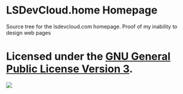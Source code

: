 # LSDevCloud.home Homepage

Source tree for the lsdevcloud.com homepage.
Proof of my inability to design web pages

# Licensed under the <a href="https://www.gnu.org/licenses/gpl-3.0.html">GNU General Public License Version 3</a>.

<img src="https://www.gnu.org/graphics/gplv3-127x51.png" />